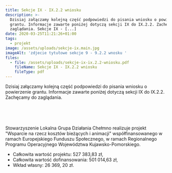 ```yaml
---
title: Sekcje IX - IX.2.2 wniosku
description: >-
  Dzisiaj załączamy kolejną część podpowiedzi do pisania wniosku o powierzenie
  grantu. Informacje zawarte poniżej dotyczą sekcji IX do IX.2.2. Zachęcamy do
  zaglądania. Sekcje IX - [...]
date: 2020-03-25T11:21:26+01:00
tags:
  - projekt
image: /assets/uploads/sekcje-ix.main.jpg
imageAlt: 'zdjecie tytułowe sekcje 9 - 9.2.2 wnosku '
files:
  - file: /assets/uploads/sekcje-ix-ix.2.2-wniosku.pdf
    fileName: Sekcje IX - IX.2.2 wniosku
    fileType: pdf
---
```

Dzisiaj załączamy kolejną część podpowiedzi do pisania wniosku o powierzenie grantu. Informacje zawarte poniżej dotyczą sekcji IX do IX.2.2. Zachęcamy do zaglądania.

<br>

<br>

<br>

Stowarzyszenie Lokalna Grupa Działania Chełmno realizuje projekt "Wsparcie na rzecz kosztów bieżących i animacji" współfinansowanego w ramach Europejskiego Funduszu Społecznego, w ramach Regionalnego Programu Operacyjnego Województwa Kujawsko-Pomorskiego.

* Całkowita wartość projektu: 527 383,83 zł,
* Całkowita wartość dofinansowania: 501 014,63 zł,
* Wkład własny: 26 369, 20 zł.
